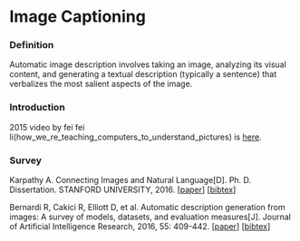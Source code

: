 # Image Captioning

### Definition
Automatic image description involves taking an image, analyzing its visual content, and generating a textual description (typically a sentence) that verbalizes the most salient aspects of the image. 

### Introduction
2015 video by fei fei li(how_we_re_teaching_computers_to_understand_pictures) is [here](http://open.163.com/movie/2015/3/Q/R/MAKN9A24M_MAKN9QAQR.html).

### Survey
Karpathy A. Connecting Images and Natural Language\[D]. Ph. D. Dissertation. STANFORD UNIVERSITY, 2016. \[[paper](https://pdfs.semanticscholar.org/6271/07c02c2df1366965f11678dd3c4fb14ac9b3.pdf)\] \[[bibtex](https://scholar.googleusercontent.com/scholar.bib?q=info:VR1XznnrzuYJ:scholar.google.com/&output=citation&scisig=AAGBfm0AAAAAW6G8xfFKclmtllYg5xbYngWpe0S9WlKH&scisf=4&ct=citation&cd=-1&hl=zh-CN)\]

Bernardi R, Cakici R, Elliott D, et al. Automatic description generation from images: A survey of models, datasets, and evaluation measures\[J]. Journal of Artificial Intelligence Research, 2016, 55: 409-442. \[[paper]()\] \[[bibtex](https://scholar.googleusercontent.com/scholar.bib?q=info:67Rdm6tS2UwJ:scholar.google.com/&output=citation&scisig=AAGBfm0AAAAAW6G9Ob3yngtBFZhy56CJu86iZP6SBxva&scisf=4&ct=citation&cd=-1&hl=zh-CN)\]



